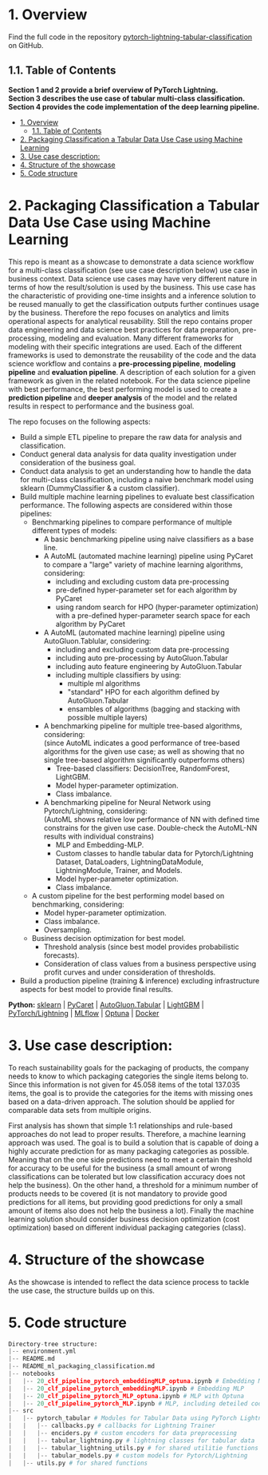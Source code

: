# 1. Overview

Find the full code in the repository [pytorch-lightning-tabular-classification](https://github.com/tiefenthaler/pytorch-lightning-tabular-classification) on GitHub.

## 1.1. Table of Contents

**Section 1 and 2 provide a brief overview of PyTorch Lightning.**  
**Section 3 describes the use case of tabular multi-class classification.**  
**Section 4 provides the code implementation of the deep learning pipeline.**

- [1. Overview](#1-overview)
  - [1.1. Table of Contents](#11-table-of-contents)
- [2. Packaging Classification a Tabular Data Use Case using Machine Learning](#2-packaging-classification-a-tabular-data-use-case-using-machine-learning)
- [3. Use case description:](#3-use-case-description)
- [4. Structure of the showcase](#4-structure-of-the-showcase)
- [5. Code structure](#5-code-structure)

# 2. Packaging Classification a Tabular Data Use Case using Machine Learning

This repo is meant as a showcase to demonstrate a data science workflow for a multi-class classification (see use case description below) use case in business context. Data science use cases may have very different nature in terms of how the result/solution is used by the business. This use case has the characteristic of providing one-time insights and a inference solution to be reused manually to get the classification outputs further continues usage by the business. Therefore the repo focuses on analytics and limits operational aspects for analytical reusability. Still the repo contains proper data engineering and data science best practices for data preparation, pre-processing, modeling and evaluation. Many different frameworks for modeling with their specific integrations are used. Each of the different frameworks is used to demonstrate the reusability of the code and the data science workflow and contains a **pre-processing pipeline**, **modeling pipeline** and **evaluation pipeline**. A description of each solution for a given framework as given in the related notebook. For the data science pipeline with best performance, the best performing model is used to create a **prediction pipeline** and **deeper analysis** of the model and the related results in respect to performance and the business goal.

The repo focuses on the following aspects:

- Build a simple ETL pipeline to prepare the raw data for analysis and classification.
- Conduct general data analysis for data quality investigation under consideration of the business goal.
- Conduct data analysis to get an understanding how to handle the data for multi-class classification, including a naive benchmark model using sklearn (DummyClassifier & a custom classifier).
- Build multiple machine learning pipelines to evaluate best classification performance. The following aspects are considered within those pipelines:
  - Benchmarking pipelines to compare performance of multiple different types of models:
    - A basic benchmarking pipeline using naive classifiers as a base line.
    - A AutoML (automated machine learning) pipeline using PyCaret to compare a "large" variety of machine learning algorithms, considering:
      - including and excluding custom data pre-processing
      - pre-defined hyper-parameter set for each algorithm by PyCaret
      - using random search for HPO (hyper-parameter optimization) with a pre-defined hyper-parameter search space for each algorithm by PyCaret
    - A AutoML (automated machine learning) pipeline using AutoGluon.Tablular, considering:
      - including and excluding custom data pre-processing
      - including auto pre-processing by AutoGluon.Tabular
      - including auto feature engineering by AutoGluon.Tabular
      - including multiple classifiers by using:
        - multiple ml algorithms
        - "standard" HPO for each algorithm defined by AutoGluon.Tabular
        - ensambles of algorithms (bagging and stacking with possible multiple layers)
    - A benchmarking pipeline for multiple tree-based algorithms, considering:  
    (since AutoML indicates a good performance of tree-based algorithms for the given use case; as well as showing that no single tree-based algorithm significantly outperforms others)
      - Tree-based classifiers: DecisionTree, RandomForest, LightGBM.
      - Model hyper-parameter optimization.
      - Class imbalance.
    - A benchmarking pipeline for Neural Network using Pytorch/Lightning, considering:  
    (AutoML shows relative low performance of NN with defined time constrains for the given use case. Double-check the AutoML-NN results with individual constrains)
      - MLP and Embedding-MLP.
      - Custom classes to handle tabular data for Pytorch/Lightning Dataset, DataLoaders, LightningDataModule, LightningModule, Trainer, and Models.
      - Model hyper-parameter optimization.
      - Class imbalance.
  - A custom pipeline for the best performing model based on benchmarking, considering:
    - Model hyper-parameter optimization.
    - Class imbalance.
    - Oversampling.
  - Business decision optimization for best model.
    - Threshold analysis (since best model provides probabilistic forecasts).
    - Consideration of class values from a business perspective using profit curves and under consideration of thresholds.
- Build a production pipeline (training & inference) excluding infrastructure aspects for best model to provide final results.

**Python:** [sklearn](https://scikit-learn.org/stable/) | [PyCaret](https://pycaret.gitbook.io/docs) | [AutoGluon.Tabular](https://auto.gluon.ai/stable/tutorials/tabular/index.html) | [LightGBM](https://lightgbm.readthedocs.io/en/stable/) | [PyTorch/Lightning](https://lightning.ai/pytorch-lightning) | [MLflow](https://mlflow.org/) | [Optuna](https://optuna.org/) | [Docker](https://www.docker.com/)

# 3. Use case description:

To reach sustainability goals for the packaging of products, the company needs to know to which packaging categories the single items belong to. Since this information is not given for 45.058 items of the total 137.035 items, the goal is to provide the categories for the items with missing ones based on a data-driven approach. The solution should be applied for comparable data sets from multiple origins.

First analysis has shown that simple 1:1 relationships and rule-based approaches do not lead to proper results. Therefore, a machine learning approach was used. The goal is to build a solution that is capable of doing a highly accurate prediction for as many packaging categories as possible. Meaning that on the one side predictions need to meet a certain threshold for accuracy to be useful for the business (a small amount of wrong classifications can be tolerated but low classification accuracy does not help the business). On the other hand, a threshold for a minimum number of products needs to be covered (it is not mandatory to provide good predictions for all items, but providing good predictions for only a small amount of items also does not help the business a lot). Finally the machine learning solution should consider business decision optimization (cost optimization) based on different individual packaging categories (class).

# 4. Structure of the showcase
As the showcase is intended to reflect the data science process to tackle the use case, the structure builds up on this.

# 5. Code structure

```Python
Directory-tree structure:  
|-- environment.yml  
|-- README.md  
|-- README_ml_packaging_classification.md  
|-- notebooks  
|   |-- 20_clf_pipeline_pytorch_embeddingMLP_optuna.ipynb # Embedding MLP with Optuna  
|   |-- 20_clf_pipeline_pytorch_embeddingMLP.ipynb # Embedding MLP  
|   |-- 20_clf_pipeline_pytorch_MLP_optuna.ipynb # MLP with Optuna  
|   |-- 20_clf_pipeline_pytorch_MLP.ipynb # MLP, including deteiled code description  
|-- src  
|   |-- pytorch_tabular # Modules for Tabular Data using PyTorch Lightning
|   |   |-- callbacks.py # callbacks for Lightning Trainer  
|   |   |-- enciders.py # custom encoders for data preprocessing  
|   |   |-- tabular_lightning.py # lightning classes for tabular data  
|   |   |-- tabular_lightning_utils.py # for shared utilitie functions  
|   |   |-- tabular_models.py # custom models for Pytorch/Lightning  
|   |-- utils.py # for shared functions  
```
